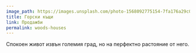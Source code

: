 ```yaml
---
image_path: https://images.unsplash.com/photo-1568092775154-7fa176a29c0f?ixlib=rb-1.2.1&ixid=eyJhcHBfaWQiOjEyMDd9&auto=format&fit=crop&w=967&q=80
title: Горски къщи
link: Продажби
permalink: woods-houses
---
```

Спокоен живот извън големия град, но на перфектно растояние от него.
